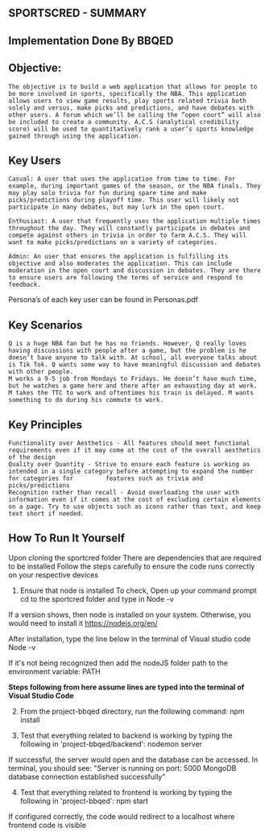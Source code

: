 ## SPORTSCRED - SUMMARY
## Implementation Done By BBQED


## Objective:
    The objective is to build a web application that allows for people to be more involved in sports, specifically the NBA. This application allows users to view game results, play sports related trivia both solely and versus, make picks and predictions, and have debates with other users. A forum which we’ll be calling the “open court” will also be included to create a community. A.C.S (analytical credibility score) will be used to quantitatively rank a user’s sports knowledge gained through using the application.

## Key Users

    Casual: A user that uses the application from time to time. For example, during important games of the season, or the NBA finals. They may play solo trivia for fun during spare time and make picks/predictions during playoff time. This user will likely not participate in many debates, but may lurk in the open court.

    Enthusiast: A user that frequently uses the application multiple times throughout the day. They will constantly participate in debates and compete against others in trivia in order to farm A.C.S. They will want to make picks/predictions on a variety of categories.

    Admin: An user that ensures the application is fulfilling its objective and also moderates the application. This can include moderation in the open court and discussion in debates. They are there to ensure users are following the terms of service and respond to feedback.

Persona’s of each key user can be found in Personas.pdf

## Key Scenarios

    Q is a huge NBA fan but he has no friends. However, Q really loves having discussions with people after a game, but the problem is he doesn’t have anyone to talk with. At school, all everyone talks about is Tik Tok. Q wants some way to have meaningful discussion and debates with other people.
    M works a 9-5 job from Mondays to Fridays. He doesn’t have much time, but he watches a game here and there after an exhausting day at work. M takes the TTC to work and oftentimes his train is delayed. M wants something to do during his commute to work.

## Key Principles

    Functionality over Aesthetics - All features should meet functional requirements even if it may come at the cost of the overall aesthetics of the design
    Quality over Quantity - Strive to ensure each feature is working as intended in a single category before attempting to expand the number for categories for         features such as trivia and picks/predictions
    Recognition rather than recall - Avoid overloading the user with information even if it comes at the cost of excluding certain elements on a page. Try to use objects such as icons rather than text, and keep text short if needed.


## How To Run It Yourself

Upon cloning the sportcred folder
There are dependencies that are required to be installed
Follow the steps carefully to ensure the code runs correctly on your respective devices

1. Ensure that node is installed
To check,
Open up your command prompt
cd to the sportcred folder and type in
     Node -v

If a version shows, then node is installed on your system. Otherwise, you would need to install it 
https://nodejs.org/en/

After installation, type the line below in the terminal of Visual studio code
     Node -v 

If it's not being recognized then add the nodeJS folder path to the environment variable: PATH

**Steps following from here assume lines are typed into the terminal of Visual Studio Code**

2. From the project-bbqed directory, run the following command:
     npm install

3. Test that everything related to backend is working by typing the following in 'project-bbqed/backend':
     nodemon server
     
If successful, the server would open and the database can be accessed. 
In terminal, you should see:
     "Server is running on port: 5000
      MongoDB database connection established successfully"

4. Test that everything related to frontend is working by typing the following in 'project-bbqed':
     npm start 
     
If configured correctly, the code would redirect to a localhost where frontend code is visible
